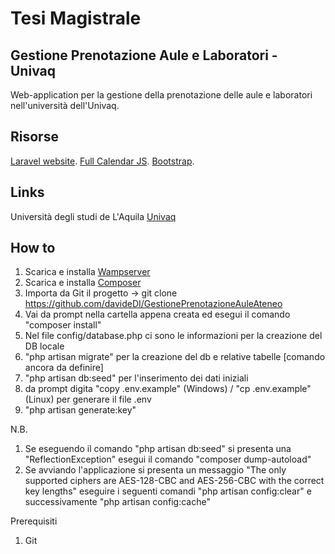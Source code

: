 # Tesi Magistrale
## Gestione Prenotazione Aule e Laboratori - Univaq

Web-application per la gestione della prenotazione delle aule e laboratori nell'università dell'Univaq.

## Risorse

[Laravel website](http://laravel.com).
[Full Calendar JS](http://fullcalendar.io).
[Bootstrap](http://getbootstrap.com).

## Links

Università degli studi de L'Aquila [Univaq](http://univaq.it)

## How to

1. Scarica e installa [Wampserver](http://www.wampserver.com/en/)  
2. Scarica e installa [Composer](https://getcomposer.org/download/)
3. Importa da Git il progetto -> git clone https://github.com/davideDI/GestionePrenotazioneAuleAteneo
4. Vai da prompt nella cartella appena creata ed esegui il comando "composer install"
5. Nel file config/database.php ci sono le informazioni per la creazione del DB locale
6. "php artisan migrate" per la creazione del db e relative tabelle [comando ancora da definire]
7. "php artisan db:seed" per l'inserimento dei dati iniziali
8. da prompt digita "copy .env.example" (Windows) / "cp .env.example" (Linux) per generare il file .env
9. "php artisan generate:key"

N.B. 
 1. Se eseguendo il comando "php artisan db:seed" si presenta una "ReflectionException" esegui il comando "composer dump-autoload"
 2. Se avviando l'applicazione si presenta un messaggio "The only supported ciphers are AES-128-CBC and AES-256-CBC with the correct key lengths"
    eseguire i seguenti comandi "php artisan config:clear" e successivamente "php artisan config:cache"

Prerequisiti
1. Git
